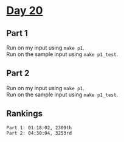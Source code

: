 # [Day 20](https://adventofcode.com/2023/day/20)

## Part 1

Run on my input using `make p1`.  
Run on the sample input using `make p1_test`.

## Part 2

Run on my input using `make p1`.  
Run on the sample input using `make p1_test`.

## Rankings

    Part 1: 01:18:02, 2309th
    Part 2: 04:30:04, 3253rd
